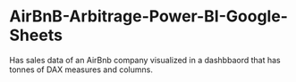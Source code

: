 # AirBnB-Arbitrage-Power-BI-Google-Sheets
Has sales data of an AirBnb company visualized in a dashbbaord that has tonnes of DAX measures and columns. 
